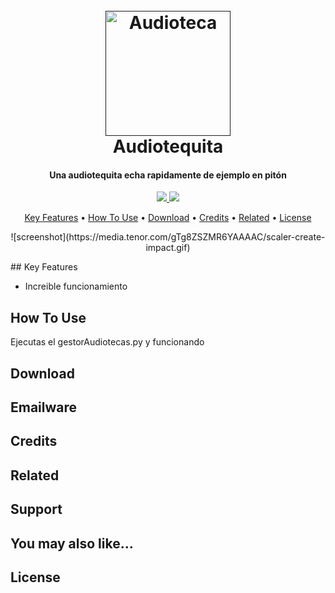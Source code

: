 
<h1 align="center">
  <br>
  <a href=""><img src="https://cdn-icons-png.flaticon.com/512/6887/6887294.png" alt="Audioteca" width="200"></a>
  <br>
  Audiotequita
  <br>
</h1>

<h4 align="center">Una audiotequita echa rapidamente de ejemplo en pitón</h4>

<p align="center">

  <a href="https://twitter.com/Fonti49">
      <img src="https://img.shields.io/badge/SayThanks.io-%E2%98%BC-1EAEDB.svg">
  </a>
  <a href="https://www.paypal.me/Fonti49">
    <img src="https://img.shields.io/badge/$-donate-ff69b4.svg?maxAge=2592000&amp;style=flat">
  </a>
</p>

<p align="center">
  <a href="#key-features">Key Features</a> •
  <a href="#how-to-use">How To Use</a> •
  <a href="#download">Download</a> •
  <a href="#credits">Credits</a> •
  <a href="#related">Related</a> •
  <a href="#license">License</a>
</p>
<p align="center">
![screenshot](https://media.tenor.com/gTg8ZSZMR6YAAAAC/scaler-create-impact.gif)
</p>
## Key Features

* Increible funcionamiento


## How To Use

Ejecutas el gestorAudiotecas.py y funcionando



## Download



## Emailware


## Credits



## Related



## Support

## You may also like...



## License


